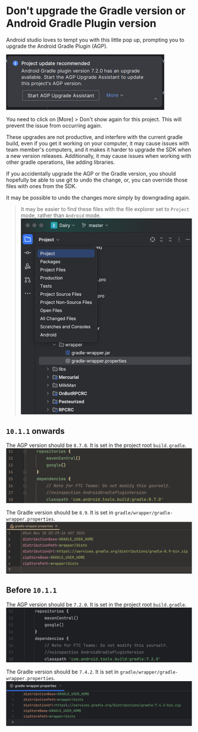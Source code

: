 # Don't upgrade the Gradle version or Android Gradle Plugin version

Android studio loves to tempt you with this little pop up, prompting you to
upgrade the Android Gradle Plugin (AGP).

![Android Studio upgrade AGP message](./upgrade_agp_message.png)

You need to click on [More] > Don't show again for this project. This will
prevent the issue from occurring again.

These upgrades are not productive, and interfere with the current gradle build,
even if you get it working on your computer, it may cause issues with team
member's computers, and it makes it harder to upgrade the SDK when a new version
releases. Additionally, it may cause issues when working with other gradle
operations, like adding libraries.

If you accidentally upgrade the AGP or the Gradle version, you should hopefully
be able to use git to undo the change, or, you can override those files with
ones from the SDK.

It may be possible to undo the changes more simply by downgrading again.

> It may be easier to find these files with the file explorer set to `Project`
mode, rather than `Android` mode.
![AS file explorer modes](./as_file_explorer_modes.png)

## `10.1.1` onwards

The AGP version should be `8.7.0`. It is set in the project root `build.gradle`.
![AGP version](./agp_version[>=10.1.1].png)

The Gradle version should be `8.9`. It is set in `gradle/wrapper/gradle-wrapper.properties`.
![Gradle version](./gradle_wrapper_version[>=10.1.1].png)

## Before `10.1.1`

The AGP version should be `7.2.0`. It is set in the project root `build.gradle`.
![AGP version](./agp_version[<10.1.1].png)

The Gradle version should be `7.4.2`. It is set in `gradle/wrapper/gradle-wrapper.properties`.
![Gradle version](./gradle_wrapper_version[<10.1.1].png)
